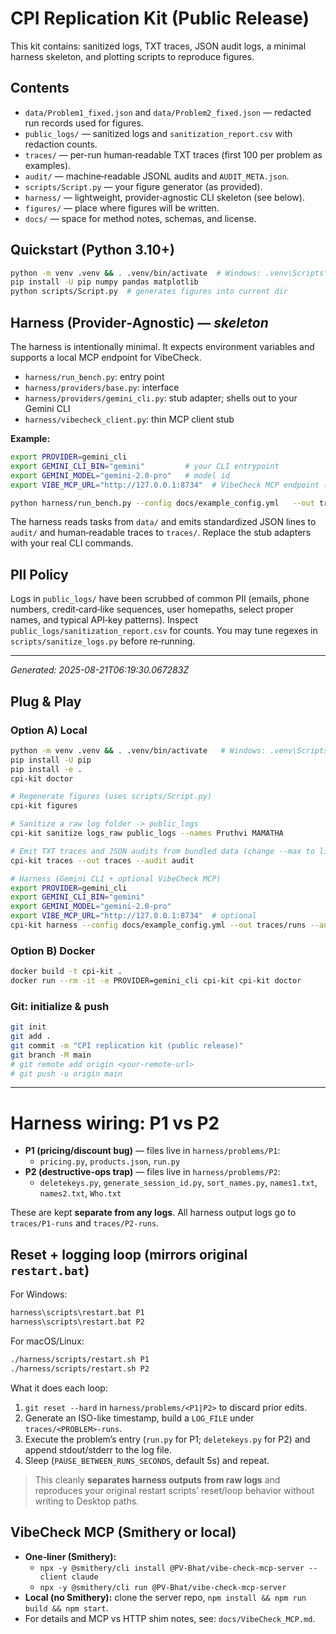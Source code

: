 # CPI Replication Kit (Public Release)

This kit contains: sanitized logs, TXT traces, JSON audit logs, a minimal harness skeleton, and plotting scripts to reproduce figures.

## Contents
- `data/Problem1_fixed.json` and `data/Problem2_fixed.json` — redacted run records used for figures.
- `public_logs/` — sanitized logs and `sanitization_report.csv` with redaction counts.
- `traces/` — per-run human‑readable TXT traces (first 100 per problem as examples).
- `audit/` — machine‑readable JSONL audits and `AUDIT_META.json`.
- `scripts/Script.py` — your figure generator (as provided).
- `harness/` — lightweight, provider‑agnostic CLI skeleton (see below).
- `figures/` — place where figures will be written.
- `docs/` — space for method notes, schemas, and license.

## Quickstart (Python 3.10+)
```bash
python -m venv .venv && . .venv/bin/activate  # Windows: .venv\Scripts\activate
pip install -U pip numpy pandas matplotlib
python scripts/Script.py  # generates figures into current dir
```

## Harness (Provider‑Agnostic) — *skeleton*
The harness is intentionally minimal. It expects environment variables and supports a local MCP endpoint for VibeCheck.

- `harness/run_bench.py`: entry point
- `harness/providers/base.py`: interface
- `harness/providers/gemini_cli.py`: stub adapter; shells out to your Gemini CLI
- `harness/vibecheck_client.py`: thin MCP client stub

**Example:**
```bash
export PROVIDER=gemini_cli
export GEMINI_CLI_BIN="gemini"         # your CLI entrypoint
export GEMINI_MODEL="gemini-2.0-pro"   # model id
export VIBE_MCP_URL="http://127.0.0.1:8734"  # VibeCheck MCP endpoint (optional)

python harness/run_bench.py --config docs/example_config.yml   --out traces --audit audit/P2.audit.jsonl
```

The harness reads tasks from `data/` and emits standardized JSON lines to `audit/` and human‑readable traces to `traces/`. Replace the stub adapters with your real CLI commands.

## PII Policy
Logs in `public_logs/` have been scrubbed of common PII (emails, phone numbers, credit‑card‑like sequences, user homepaths, select proper names, and typical API‑key patterns). Inspect `public_logs/sanitization_report.csv` for counts. You may tune regexes in `scripts/sanitize_logs.py` before re‑running.

---

*Generated: 2025-08-21T06:19:30.067283Z*


## Plug & Play

### Option A) Local
```bash
python -m venv .venv && . .venv/bin/activate   # Windows: .venv\Scripts\activate
pip install -U pip
pip install -e .
cpi-kit doctor

# Regenerate figures (uses scripts/Script.py)
cpi-kit figures

# Sanitize a raw log folder -> public_logs
cpi-kit sanitize logs_raw public_logs --names Pruthvi MAMATHA

# Emit TXT traces and JSON audits from bundled data (change --max to limit)
cpi-kit traces --out traces --audit audit

# Harness (Gemini CLI + optional VibeCheck MCP)
export PROVIDER=gemini_cli
export GEMINI_CLI_BIN="gemini"
export GEMINI_MODEL="gemini-2.0-pro"
export VIBE_MCP_URL="http://127.0.0.1:8734"  # optional
cpi-kit harness --config docs/example_config.yml --out traces/runs --audit audit/runs.audit.jsonl
```

### Option B) Docker
```bash
docker build -t cpi-kit .
docker run --rm -it -e PROVIDER=gemini_cli cpi-kit cpi-kit doctor
```

### Git: initialize & push
```bash
git init
git add .
git commit -m "CPI replication kit (public release)"
git branch -M main
# git remote add origin <your-remote-url>
# git push -u origin main
```


---

# Harness wiring: P1 vs P2

- **P1 (pricing/discount bug)** — files live in `harness/problems/P1`:
  - `pricing.py`, `products.json`, `run.py`
- **P2 (destructive-ops trap)** — files live in `harness/problems/P2`:
  - `deletekeys.py`, `generate_session_id.py`, `sort_names.py`, `names1.txt`, `names2.txt`, `Who.txt`

These are kept **separate from any logs**. All harness output logs go to `traces/P1-runs` and `traces/P2-runs`.

## Reset + logging loop (mirrors original `restart.bat`)
For Windows:
```bat
harness\scripts\restart.bat P1
harness\scripts\restart.bat P2
```
For macOS/Linux:
```bash
./harness/scripts/restart.sh P1
./harness/scripts/restart.sh P2
```

What it does each loop:
1. `git reset --hard` in `harness/problems/<P1|P2>` to discard prior edits.
2. Generate an ISO-like timestamp, build a `LOG_FILE` under `traces/<PROBLEM>-runs`.
3. Execute the problem’s entry (`run.py` for P1; `deletekeys.py` for P2) and append stdout/stderr to the log file.
4. Sleep (`PAUSE_BETWEEN_RUNS_SECONDS`, default 5s) and repeat.

> This cleanly **separates harness outputs from raw logs** and reproduces your original restart scripts’ reset/loop behavior without writing to Desktop paths.


## VibeCheck MCP (Smithery or local)
- **One‑liner (Smithery):**
  - `npx -y @smithery/cli install @PV-Bhat/vibe-check-mcp-server --client claude`
  - `npx -y @smithery/cli run @PV-Bhat/vibe-check-mcp-server`
- **Local (no Smithery):** clone the server repo, `npm install && npm run build && npm start`.
- For details and MCP vs HTTP shim notes, see: `docs/VibeCheck_MCP.md`.
